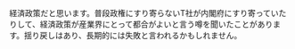 経済政策だと思います。普段政権にすり寄らないT社が内閣府にすり寄っていたりして、経済政策が産業界にとって都合がよいと言う噂を聞いたことがあります。揺り戻しはあり、長期的には失敗と言われるかもしれません。
